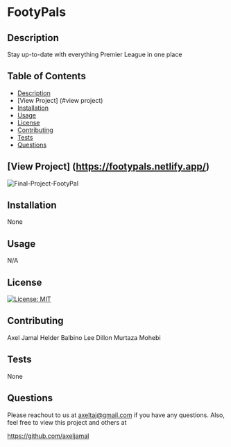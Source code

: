  # FootyPals
  
  ## Description
  
  Stay up-to-date with everything
  Premier League in one place
  
  
  
  
  ## Table of Contents
  * [Description](#description)
  * [View Project] (#view project)
  * [Installation](#installation)
  * [Usage](#usage)
  * [License](#license)
  * [Contributing](#contributing)
  * [Tests](#tests)
  * [Questions](#questions)
  
  
  ## [View Project] (https://footypals.netlify.app/)
  
  ![Final-Project-FootyPal](https://user-images.githubusercontent.com/119621308/228793614-ffa23cf9-22ab-4fd6-8e00-e04def817817.png)

  ## Installation
  None
  
  ## Usage
  N/A

  ## License
  [![License: MIT](https://img.shields.io/badge/License-MIT-yellow.svg)](https://opensource.org/licenses/MIT)
  
  ## Contributing
  Axel Jamal
  Helder Balbino
  Lee Dillon
  Murtaza Mohebi
  
  
  ## Tests
  None
  
  ## Questions
  Please reachout to us at axeltaj@gmail.com if you have any questions.
  Also, feel free to view this project and others at 
  
  https://github.com/axeljamal
  
